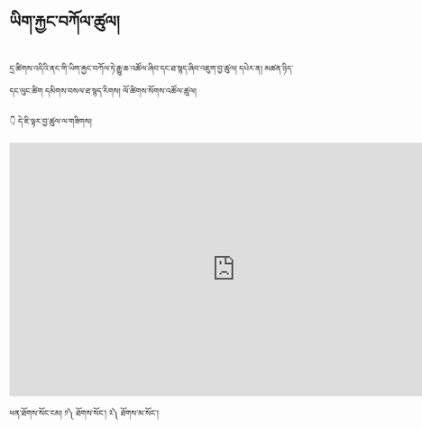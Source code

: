 #  ཡིག་རྐྱང་བཀོལ་ཚུལ།

དྲ་ཚིགས་འདིའི་ནང་གི་ཡིག་རྐྱང་བཀོལ་ཏེ་རྒྱུ་ཆ་འཚོལ་ཞིབ་དང་ཐ་སྙད་ཞིབ་འཇུག་བྱ་ཚུལ།
དཔེར་ན། 
མཚན་ཉིད་དང་ལུང་ཚིག
དམིགས་བསལ་ཐ་སྙད་རིགས།
ལོ་ཚིགས་སོགས་འཚོལ་ཚུལ།

👇 དེ་ཇི་ལྟར་བྱ་ཚུལ་ལ་གཟིགས།

<!-- ![800](images/000005.png) -->

<p align="center">
<iframe width="800" height="450" src="https://www.youtube.com/embed/7R3bq2LScCI" title="YouTube video player" frameborder="0" allow="accelerometer; autoplay; clipboard-write; encrypted-media; gyroscope; picture-in-picture" allowfullscreen></iframe>
</p>

ཕན་ཐོགས་སོང་ངམ། ༡༽ ཐོགས་སོང་། ༢༽ ཐོགས་མ་སོང་།

